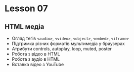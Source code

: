 # Lesson 07

## HTML медіа

- Огляд тегів `<audio>`, `<video>`, `<object>`, `<embed>`, `<iframe>`
- Підтримка різних форматів мультимедіа у браузерах
- Атрибути controls, autoplay, loop, muted, poster
- Робота з відео в HTML
- Робота з аудіо в HTML
- Вставка відео з YouTube

